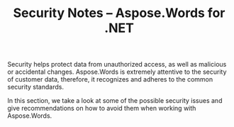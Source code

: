 ﻿---
title: Security Notes – Aspose.Words for .NET
articleTitle: Security Notes
linktitle: Security Notes
type: docs
description: "Aspose.Words for .NET recognizes and adheres to common security standards to ensure a high level of data security. Look at possible security issues and recommendations on how to avoid them."
weight: 100
url: /net/security/
---

Security helps protect data from unauthorized access, as well as malicious or accidental changes. Aspose.Words is extremely attentive to the security of customer data, therefore, it recognizes and adheres to the common security standards.

In this section, we take a look at some of the possible security issues and give recommendations on how to avoid them when working with Aspose.Words.